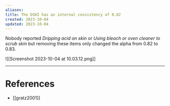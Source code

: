 ```yaml
---
aliases: 
title: The DSHI has an internal consistency of 0.82
created: 2023-10-04
updated: 2023-10-04
---
```

Nobody reported *Dripping acid on skin* or *Using bleach or oven cleaner to scrub skin* but removing these items only changed the alpha from 0.82 to 0.83.

![[Screenshot 2023-10-04 at 10.03.12.png]]

---
# References
* [[gratz2001]]